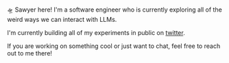 
🛸 Sawyer here! I'm a software engineer who is currently exploring all of the weird ways we can interact with LLMs.

I'm currently building all of my experiments in public on [twitter](https://x.com/sawyerhood). 

If you are working on something cool or just want to chat, feel free to reach out to me there!


<!--
**SawyerHood/SawyerHood** is a ✨ _special_ ✨ repository because its `README.md` (this file) appears on your GitHub profile.

Here are some ideas to get you started:

- 🔭 I’m currently working on ...
- 🌱 I’m currently learning ...
- 👯 I’m looking to collaborate on ...
- 🤔 I’m looking for help with ...
- 💬 Ask me about ...
- 📫 How to reach me: ...
- 😄 Pronouns: ...
- ⚡ Fun fact: ...
-->
